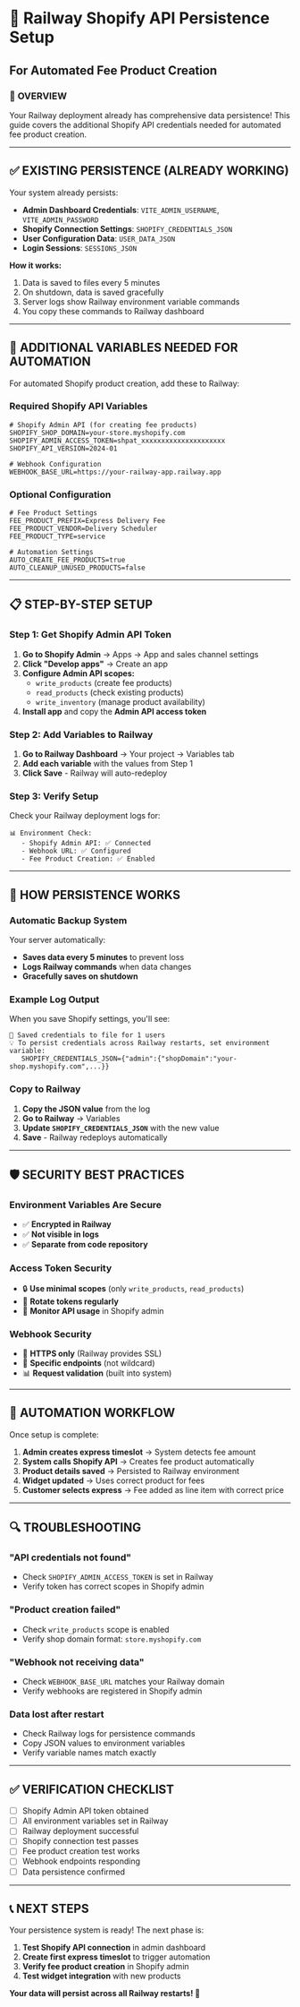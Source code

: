 # 🚀 Railway Shopify API Persistence Setup
## For Automated Fee Product Creation

### 🎯 **OVERVIEW**
Your Railway deployment already has comprehensive data persistence! This guide covers the additional Shopify API credentials needed for automated fee product creation.

---

## ✅ **EXISTING PERSISTENCE (ALREADY WORKING)**

Your system already persists:
- **Admin Dashboard Credentials**: `VITE_ADMIN_USERNAME`, `VITE_ADMIN_PASSWORD`
- **Shopify Connection Settings**: `SHOPIFY_CREDENTIALS_JSON`
- **User Configuration Data**: `USER_DATA_JSON`
- **Login Sessions**: `SESSIONS_JSON`

**How it works:**
1. Data is saved to files every 5 minutes
2. On shutdown, data is saved gracefully
3. Server logs show Railway environment variable commands
4. You copy these commands to Railway dashboard

---

## 🔧 **ADDITIONAL VARIABLES NEEDED FOR AUTOMATION**

For automated Shopify product creation, add these to Railway:

### **Required Shopify API Variables**
```env
# Shopify Admin API (for creating fee products)
SHOPIFY_SHOP_DOMAIN=your-store.myshopify.com
SHOPIFY_ADMIN_ACCESS_TOKEN=shpat_xxxxxxxxxxxxxxxxxxxxx
SHOPIFY_API_VERSION=2024-01

# Webhook Configuration
WEBHOOK_BASE_URL=https://your-railway-app.railway.app
```

### **Optional Configuration**
```env
# Fee Product Settings
FEE_PRODUCT_PREFIX=Express Delivery Fee
FEE_PRODUCT_VENDOR=Delivery Scheduler
FEE_PRODUCT_TYPE=service

# Automation Settings
AUTO_CREATE_FEE_PRODUCTS=true
AUTO_CLEANUP_UNUSED_PRODUCTS=false
```

---

## 📋 **STEP-BY-STEP SETUP**

### **Step 1: Get Shopify Admin API Token**

1. **Go to Shopify Admin** → Apps → App and sales channel settings
2. **Click "Develop apps"** → Create an app
3. **Configure Admin API scopes:**
   - `write_products` (create fee products)
   - `read_products` (check existing products)
   - `write_inventory` (manage product availability)
4. **Install app** and copy the **Admin API access token**

### **Step 2: Add Variables to Railway**

1. **Go to Railway Dashboard** → Your project → Variables tab
2. **Add each variable** with the values from Step 1
3. **Click Save** - Railway will auto-redeploy

### **Step 3: Verify Setup**

Check your Railway deployment logs for:
```
📊 Environment Check:
   - Shopify Admin API: ✅ Connected
   - Webhook URL: ✅ Configured
   - Fee Product Creation: ✅ Enabled
```

---

## 🔄 **HOW PERSISTENCE WORKS**

### **Automatic Backup System**
Your server automatically:
- **Saves data every 5 minutes** to prevent loss
- **Logs Railway commands** when data changes
- **Gracefully saves on shutdown**

### **Example Log Output**
When you save Shopify settings, you'll see:
```
💾 Saved credentials to file for 1 users
💡 To persist credentials across Railway restarts, set environment variable:
   SHOPIFY_CREDENTIALS_JSON={"admin":{"shopDomain":"your-shop.myshopify.com",...}}
```

### **Copy to Railway**
1. **Copy the JSON value** from the log
2. **Go to Railway** → Variables
3. **Update `SHOPIFY_CREDENTIALS_JSON`** with the new value
4. **Save** - Railway redeploys automatically

---

## 🛡️ **SECURITY BEST PRACTICES**

### **Environment Variables Are Secure**
- ✅ **Encrypted in Railway**
- ✅ **Not visible in logs**
- ✅ **Separate from code repository**

### **Access Token Security**
- 🔒 **Use minimal scopes** (only `write_products`, `read_products`)
- 🔄 **Rotate tokens regularly**
- 📝 **Monitor API usage** in Shopify admin

### **Webhook Security**
- 🔐 **HTTPS only** (Railway provides SSL)
- 🎯 **Specific endpoints** (not wildcard)
- 📊 **Request validation** (built into system)

---

## 🚀 **AUTOMATION WORKFLOW**

Once setup is complete:

1. **Admin creates express timeslot** → System detects fee amount
2. **System calls Shopify API** → Creates fee product automatically
3. **Product details saved** → Persisted to Railway environment
4. **Widget updated** → Uses correct product for fees
5. **Customer selects express** → Fee added as line item with correct price

---

## 🔍 **TROUBLESHOOTING**

### **"API credentials not found"**
- Check `SHOPIFY_ADMIN_ACCESS_TOKEN` is set in Railway
- Verify token has correct scopes in Shopify admin

### **"Product creation failed"**
- Check `write_products` scope is enabled
- Verify shop domain format: `store.myshopify.com`

### **"Webhook not receiving data"**
- Check `WEBHOOK_BASE_URL` matches your Railway domain
- Verify webhooks are registered in Shopify admin

### **Data lost after restart**
- Check Railway logs for persistence commands
- Copy JSON values to environment variables
- Verify variable names match exactly

---

## ✅ **VERIFICATION CHECKLIST**

- [ ] Shopify Admin API token obtained
- [ ] All environment variables set in Railway
- [ ] Railway deployment successful
- [ ] Shopify connection test passes
- [ ] Fee product creation test works
- [ ] Webhook endpoints responding
- [ ] Data persistence confirmed

---

## 📞 **NEXT STEPS**

Your persistence system is ready! The next phase is:
1. **Test Shopify API connection** in admin dashboard
2. **Create first express timeslot** to trigger automation
3. **Verify fee product creation** in Shopify admin
4. **Test widget integration** with new products

**Your data will persist across all Railway restarts! 🎉** 
